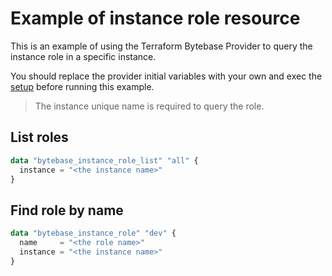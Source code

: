# Example of instance role resource

This is an example of using the Terraform Bytebase Provider to query the instance role in a specific instance.

You should replace the provider initial variables with your own and exec the [setup](../setup/) before running this example.

> The instance unique name is required to query the role.

## List roles

```terraform
data "bytebase_instance_role_list" "all" {
  instance = "<the instance name>"
}
```

## Find role by name

```terraform
data "bytebase_instance_role" "dev" {
  name     = "<the role name>"
  instance = "<the instance name>"
}
```
